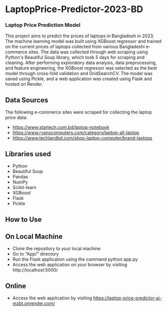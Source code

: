 # LaptopPrice-Predictor-2023-BD
### Laptop Price Prediction Model
This project aims to predict the prices of laptops in Bangladesh in 2023. The machine learning model was built using XGBoost regressor and trained on the current prices of laptops collected from various Bangladeshi e-commerce sites. The data was collected through web scraping using Python's Beautiful Soup library, which took 5 days for scraping and cleaning. After performing exploratory data analysis, data preprocessing, and feature engineering, the XGBoost regressor was selected as the best model through cross-fold validation and GridSearchCV. The model was saved using Pickle, and a web application was created using Flask and hosted on Render.

## Data Sources
The following e-commerce sites were scraped for collecting the laptop price data:

* https://www.startech.com.bd/laptop-notebook
* https://www.ryanscomputers.com/category/laptop-all-laptop
* https://www.techlandbd.com/shop-laptop-computer/brand-laptops


## Libraries used
* Python
* Beautiful Soup
* Pandas
* NumPy
* Scikit-learn
* XGBoost
* Flask
* Pickle


## How to Use
## On Local Machine
* Clone the repository to your local machine
* Go to "App/" directory
* Run the Flask application using the command python app.py
* Access the web application on your browser by visiting http://localhost:5000/

## Online
* Access the web application by visiting https://laptop-price-predictor-ai-mzbt.onrender.com/
